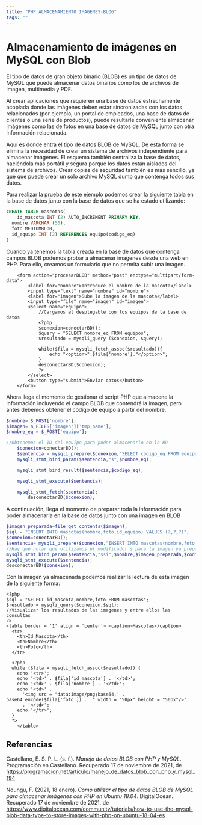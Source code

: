 ```yaml
---
title: "PHP ALMACENAMIENTO IMAGENES-BLOG"
tags: ""
---
```


# Almacenamiento de imágenes en MySQL con Blob

El tipo de datos de gran objeto binario (BLOB) es un tipo de datos de MySQL que puede almacenar datos binarios como los de archivos de imagen, multimedia y PDF.

Al crear aplicaciones que requieren una base de datos estrechamente acoplada donde las imágenes deben estar sincronizadas con los datos relacionados (por ejemplo, un portal de empleados, una base de datos de clientes o una serie de productos), puede resultarle conveniente almacenar imágenes como las de fotos en una base de datos de MySQL junto con otra información relacionada.

Aquí es donde entra el tipo de datos BLOB de MySQL. De esta forma se elimina la necesidad de crear un sistema de archivos independiente para almacenar imágenes. El esquema también centraliza la base de datos, haciéndola más portátil y segura porque los datos están aislados del sistema de archivos. Crear copias de seguridad también es más sencillo, ya que que puede crear un solo archivo MySQL dump que contenga todos sus datos.

Para realizar la prueba de este ejemplo podemos crear la siguiente tabla en la base de datos junto con la base de datos que se ha estado utilizando:

```sql
CREATE TABLE mascotas(
	id_mascota INT (2) AUTO_INCREMENT PRIMARY KEY,
  nombre VARCHAR (50),
  foto MEDIUMBLOB,
  id_equipo INT (2) REFERENCES equipo(codigo_eq)
)
```

Cuando ya tenemos la tabla creada en la base de datos que contenga campos BLOB podemos probar a almacenar imagenes desde una web en PHP. Para ello, creamos un formulario que no permita subir una imagen.

```php+HTML
    <form action="procesarBLOB" method="post" enctype="multipart/form-data">
        <label for="nombre">Introduce el nombre de la mascota</label>
        <input type="text" name="nombre" id="nombre">
        <label for="imagen">Sube la imagen de la mascota</label>
        <input type="file" name="imagen" id="imagen">
        <select name="equipo">
          	//Cargamos el desplegable con los equipos de la base de datos
            <?php
            $conexion=conectarBD();
            $query = "SELECT nombre_eq FROM equipos";
            $resultado = mysqli_query ($conexion, $query);

            while($fila = mysqli_fetch_assoc($resultado)){
                echo "<option>".$fila['nombre']."</option>";
            }
            desconectarBD($conexion);
            ?>
        </select>
        <button type="submit">Enviar datos</button>
    </form>
```

Ahora llega el momento de gestionar el script PHP que almacene la información incluyendo el campo BLOB que contendrá la imagen, pero antes debemos obtener el código de equipo a partir del nombre.

```php
$nombre= $_POST['nombre'];
$imagen= $_FILES['imagen']['tmp_name'];
$nombre_eq = $_POST['equipo'];

//Obtenemos el ID del equipo para poder almacenarlo en la BD
    $conexion=conectarBD();
    $sentencia = mysqli_prepare($conexion,"SELECT codigo_eq FROM equipo WHERE nombre_eq=?");
    mysqli_stmt_bind_param($sentencia,"s",$nombre_eq);

    mysqli_stmt_bind_result($sentencia,$codigo_eq);

    mysqli_stmt_execute($sentencia);

    mysqli_stmt_fetch($sentencia);
		desconectarBD($conexion);
```

A continuación, llega el momento de preparar toda la información para poder almacenarla en la base de datos junto con una imagen en BLOB

```php
$imagen_preparada=file_get_contents($imagen);
$sql = "INSERT INTO mascotas(nombre,foto,id_equipo) VALUES (?,?,?)";
$conexion=conectarBD();
$sentencia= mysqli_prepare($conexion,"INSERT INTO mascotas(nombre,foto,id_equipo) VALUES (?,?,?)");
//Hay que notar que utilizamos el modificador s para la imagen ya preparada pues la función file_get_contents nos la convierte a texto
mysqli_stmt_bind_param($sentencia,"ssi",$nombre,$imagen_preparada,$codigo_eq);
mysqli_stmt_execute($sentencia);
desconectarBD($conexion);
```

Con la imagen ya almacenada podemos realizar la lectura de esta imagen de la siguiente forma:

```php+HTML
<?php
$sql = "SELECT id_mascota,nombre,foto FROM mascotas";
$resultado = mysqli_query($conexion,$sql);
//Visualizar los resultados de las imagenes y entre ellos las consultas
?>
<table border = '1' align = 'center'> <caption>Mascotas</caption>
  <tr>
    <th>Id Mascota</th>
    <th>Nombre</th>
    <th>Foto</th>
  </tr>

  <?php
  while ($fila = mysqli_fetch_assoc($resultado)) {
    echo '<tr>';
    echo '<td>' . $fila['id_mascota'] . '</td>';
    echo '<td>' . $fila['nombre'] . '</td>';
    echo '<td>' .
      '<img src = "data:image/png;base64,' . base64_encode($fila['foto']) . '" width = "50px" height = "50px"/>'
      . '</td>';
    echo '</tr>';
  }
  ?>
    </table>
```

## Referencias

Castellano, E. S. P. L. (s. f.). *Manejo de datos BLOB con PHP y MySQL*. Programación en Castellano. Recuperado 17 de noviembre de 2021, de https://programacion.net/articulo/manejo_de_datos_blob_con_php_y_mysql_194

Ndungu, F. (2021, 18 enero). *Cómo utilizar el tipo de datos BLOB de MySQL para almacenar imágenes con PHP en Ubuntu 18.04*. DigitalOcean. Recuperado 17 de noviembre de 2021, de https://www.digitalocean.com/community/tutorials/how-to-use-the-mysql-blob-data-type-to-store-images-with-php-on-ubuntu-18-04-es
